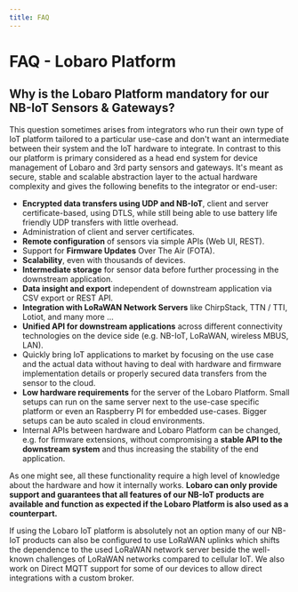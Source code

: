 ```yaml
---
title: FAQ
---
```


# FAQ - Lobaro Platform

## Why is the Lobaro Platform mandatory for our NB-IoT Sensors & Gateways?

This question sometimes arises from integrators who run their own type of IoT platform tailored to a particular use-case
and don't want an intermediate between their system and the IoT hardware to integrate. In contrast to this our platform
is primary considered as a head end system for device management of Lobaro and 3rd party sensors and gateways. It's
meant as secure, stable
and scalable abstraction layer to the actual hardware complexity and gives the following benefits to the integrator or
end-user:

* **Encrypted data transfers using UDP and NB-IoT**, client and server certificate-based, using DTLS, while still being
  able to use battery life friendly UDP transfers with little overhead.
* Administration of client and server certificates.
* **Remote configuration** of sensors via simple APIs (Web UI, REST).
* Support for **Firmware Updates** Over The Air (FOTA).
* **Scalability**, even with thousands of devices.
* **Intermediate storage** for sensor data before further processing in the downstream application.
* **Data insight and export** independent of downstream application via CSV export or REST API.
* **Integration with LoRaWAN Network Servers** like ChirpStack, TTN / TTI, Lotiot, and many more ...
* **Unified API for downstream applications** across different connectivity technologies on the device side (e.g.
  NB-IoT,
  LoRaWAN, wireless MBUS, LAN).
* Quickly bring IoT applications to market by focusing on the use case and the actual data without having to deal with
  hardware and firmware implementation details or properly secured data transfers from the sensor to the cloud.
* **Low hardware requirements** for the server of the Lobaro Platform. Small setups can run on the same server next to
  the
  use-case specific platform or even an Raspberry PI for embedded use-cases. Bigger setups can be auto scaled in cloud
  environments.
* Internal APIs between hardware and Lobaro Platform can be changed, e.g. for firmware extensions, without compromising
  a **stable API to the downstream system** and thus increasing the stability of the end application.

As one might see, all these functionality require a high level of knowledge about the hardware and how it internally
works. **Lobaro can only provide support and guarantees that all features of our NB-IoT products are available and
function as expected if the Lobaro Platform is also used as a counterpart.**

If using the Lobaro IoT platform is absolutely not an option many of our NB-IoT products can also be configured to use
LoRaWAN uplinks which shifts the dependence to the used LoRaWAN network server beside the well-known challenges of
LoRaWAN networks compared to cellular IoT. We also work on Direct MQTT support for some of our devices to allow direct
integrations with a custom broker.